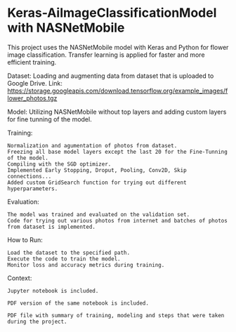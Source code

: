 # Keras-AiImageClassificationModel with NASNetMobile
This project uses the NASNetMobile model with Keras and Python for flower image classification. Transfer learning is applied for faster and more efficient training.

  Dataset: Loading and augmenting data from dataset that is uploaded to Google Drive.
  Link: https://storage.googleapis.com/download.tensorflow.org/example_images/flower_photos.tgz
  
  Model: Utilizing NASNetMobile without top layers and adding custom layers for fine tunning of the model.

  Training:

    Normalization and agumentation of photos from dataset.
    Freezing all base model layers except the last 20 for the Fine-Tunning of the model.
    Compiling with the SGD optimizer.
    Implemented Early Stopping, Droput, Pooling, Conv2D, Skip connections...
    Added custom GridSearch function for trying out different hyperparameters.
    
  Evaluation: 
  
    The model was trained and evaluated on the validation set.
    Code for trying out various photos from internet and batches of photos from dataset is implemented.
    
  How to Run:
  
    Load the dataset to the specified path.
    Execute the code to train the model.
    Monitor loss and accuracy metrics during training.

  Context:
  
    Jupyter notebook is included.
    
    PDF version of the same notebook is included.
    
    PDF file with summary of training, modeling and steps that were taken during the project.
